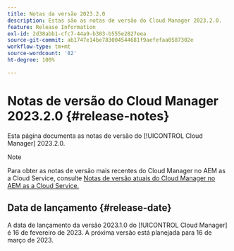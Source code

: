 ```yaml
---
title: Notas da versão 2023.2.0
description: Estas são as notas de versão do Cloud Manager 2023.2.0.
feature: Release Information
exl-id: 2d38abb1-cfc7-44a9-b303-b555e2827eea
source-git-commit: ab1747e14be783004544681f9aefefaa0587302e
workflow-type: tm+mt
source-wordcount: '82'
ht-degree: 100%

---
```



# Notas de versão do Cloud Manager 2023.2.0 {#release-notes}

Esta página documenta as notas de versão do [!UICONTROL Cloud Manager] 2023.2.0.

>[!NOTE]
>
>Para obter as notas de versão mais recentes do Cloud Manager no AEM as a Cloud Service, consulte [Notas de versão atuais do Cloud Manager no AEM as a Cloud Service.](https://experienceleague.adobe.com/docs/experience-manager-cloud-service/content/implementing/using-cloud-manager/release-notes-cloud-manager/release-notes-cm-current.html?lang=pt-BR)

## Data de lançamento {#release-date}

A data de lançamento da versão 2023.1.0 do [!UICONTROL Cloud Manager] é 16 de fevereiro de 2023. A próxima versão está planejada para 16 de março de 2023.
